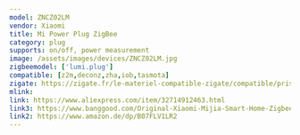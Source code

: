 ```yaml
---
model: ZNCZ02LM
vendor: Xiaomi
title: Mi Power Plug ZigBee
category: plug
supports: on/off, power measurement
image: /assets/images/devices/ZNCZ02LM.jpg
zigbeemodel: ['lumi.plug']
compatible: [z2m,deconz,zha,iob,tasmota]
zigate: https://zigate.fr/le-materiel-compatible-zigate/compatible/prisepilote
mlink: 
link: https://www.aliexpress.com/item/32714912463.html
link3: https://www.banggood.com/Original-Xiaomi-Mijia-Smart-Home-Zigbee-Version-Smart-Socket-Work-With-Xiaomi-Multifunctional-Gate-p-1249793.html
link2: https://www.amazon.de/dp/B07FLV1LR2
---
```

